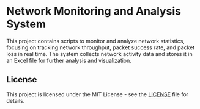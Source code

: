 
# Network Monitoring and Analysis System

This project contains scripts to monitor and analyze network statistics, focusing on tracking network throughput, packet success rate, and packet loss in real time. The system collects network activity data and stores it in an Excel file for further analysis and visualization.


## License

This project is licensed under the MIT License - see the [LICENSE](LICENSE) file for details.
